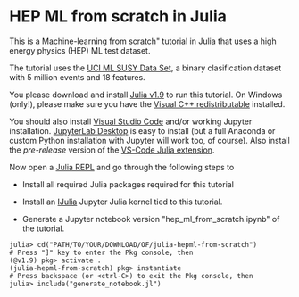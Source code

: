 # HEP ML from scratch in Julia

This is a Machine-learning from scratch" tutorial in Julia that uses a high
energy physics (HEP) ML test dataset.

The tutorial uses the
[UCI ML SUSY Data Set](https://archive.ics.uci.edu/ml/datasets/SUSY), a
binary clasification dataset with 5 million events and 18 features.

You please download and install
[Julia v1.9](https://julialang.org/downloads/#upcoming_release) to run this
tutorial. On Windows (only!), please make sure you have the
[Visual C++ redistributable](https://learn.microsoft.com/en-us/cpp/windows/latest-supported-vc-redist?view=msvc-170)
installed.


You should also install [Visual Studio Code](https://code.visualstudio.com/download)
and/or working Jupyter installation.
[JupyterLab Desktop](https://github.com/jupyterlab/jupyterlab-desktop/releases)
is easy to install (but a full Anaconda or custom Python
installation with Jupyter will work too, of course).
Also install the *pre-release* version of the
[VS-Code Julia extension](https://code.visualstudio.com/docs/languages/julia).

Now open a [Julia REPL](https://docs.julialang.org/en/v1/stdlib/REPL/)
and go through the following steps to

* Install all required Julia packages required for this tutorial

* Install an [IJulia](https://github.com/JuliaLang/IJulia.jl) Jupyter Julia
kernel tied to this tutorial.

* Generate a Jupyter notebook version "hep_ml_from_scratch.ipynb" of the tutorial.

```
julia> cd("PATH/TO/YOUR/DOWNLOAD/OF/julia-hepml-from-scratch")
# Press "]" key to enter the Pkg console, then
(@v1.9) pkg> activate .
(julia-hepml-from-scratch) pkg> instantiate
# Press backspace (or <ctrl-C>) to exit the Pkg console, then
julia> include("generate_notebook.jl")
```
